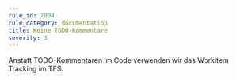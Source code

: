 ```yaml
---
rule_id: 7004
rule_category: documentation
title: Keine TODO-Kommentare
severity: 3
---
```

Anstatt TODO-Kommentaren im Code verwenden wir das Workitem Tracking im TFS.
